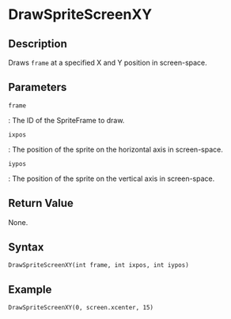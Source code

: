 # DrawSpriteScreenXY

## Description
Draws `frame` at a specified X and Y position in screen-space.

## Parameters
`frame`

:   The ID of the SpriteFrame to draw.

`ixpos`

:   The position of the sprite on the horizontal axis in screen-space.

`iypos`

:   The position of the sprite on the vertical axis in screen-space.

## Return Value
None.

## Syntax
```
DrawSpriteScreenXY(int frame, int ixpos, int iypos)
```

## Example
```
DrawSpriteScreenXY(0, screen.xcenter, 15)
```